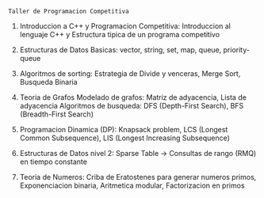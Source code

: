     Taller de Programacion Competitiva

 1. Introduccion a C++ y Programacion Competitiva: Introduccion al lenguaje C++
    y Estructura tipica de un programa competitivo

 2. Estructuras de Datos Basicas: vector, string, set, map, queue, priority-queue

 3. Algoritmos de sorting: Estrategia de Divide y venceras, Merge Sort, Busqueda Binaria

 4. Teoria de Grafos Modelado de grafos: Matriz de adyacencia, Lista de adyacencia
    Algoritmos de busqueda: DFS (Depth-First Search), BFS (Breadth-First Search)

 5. Programacion Dinamica (DP): Knapsack problem, LCS (Longest Common Subsequence),
                                LIS (Longest Increasing Subsequence)

6. Estructuras de Datos nivel 2: Sparse Table -> Consultas de rango (RMQ) en tiempo constante

7. Teoria de Numeros: Criba de Eratostenes para generar numeros primos, Exponenciacion binaria,
                      Aritmetica modular, Factorizacion en primos
